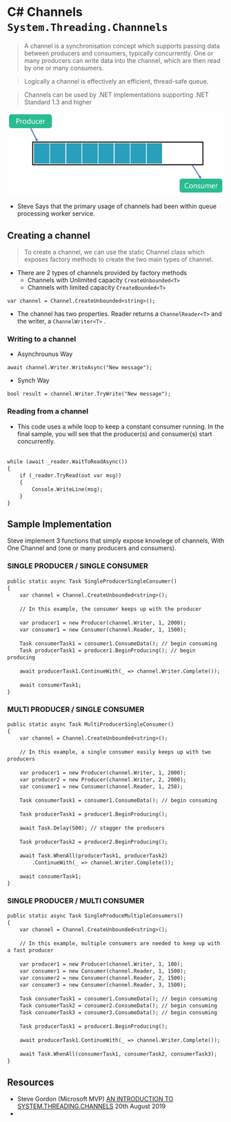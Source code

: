 # C# Channels `System.Threading.Channnels`


> A channel is a synchronisation concept which supports passing data between producers and consumers, typically concurrently. One or many producers can write data into the channel, which are then read by one or many consumers.


> Logically a channel is effectively an efficient, thread-safe queue.

> Channels can be used by .NET implementations supporting .NET Standard 1.3 and higher

![](./Pics/Channels-Diagram.png)

- Steve Says that the primary usage of channels had been within queue processing worker service.


## Creating a channel


> To create a channel, we can use the static Channel class which exposes factory methods to create the two main types of channel.

- There are 2 types of channels provided by factory methods
  - Channels with Unlimited capacity `CreateUnbounded<T>`
  - Channels with limited capacity `CreateBounded<T>`

```
var channel = Channel.CreateUnbounded<string>();
```

- The channel has two properties. Reader returns a `ChannelReader<T>` and the writer, a `ChannelWriter<T>` .



### Writing to a channel

- Asynchrounus Way
```
await channel.Writer.WriteAsync("New message");
```
- Synch Way

```
bool result = channel.Writer.TryWrite("New message");
```

### Reading from a channel

- This code uses a while loop to keep a constant consumer running. In the final sample, you will see that the producer(s) and consumer(s) start concurrently.


```

while (await _reader.WaitToReadAsync())
{
    if (_reader.TryRead(out var msg))
    {                    
        Console.WriteLine(msg);
    }
}
```
  
## Sample Implementation 
Steve implement 3 functions that simply expose knowlege of channels, With One Channel and (one or many producers and consumers).


### SINGLE PRODUCER / SINGLE CONSUMER

```
public static async Task SingleProducerSingleConsumer()
{
    var channel = Channel.CreateUnbounded<string>();

    // In this example, the consumer keeps up with the producer

    var producer1 = new Producer(channel.Writer, 1, 2000);
    var consumer1 = new Consumer(channel.Reader, 1, 1500);

    Task consumerTask1 = consumer1.ConsumeData(); // begin consuming
    Task producerTask1 = producer1.BeginProducing(); // begin producing

    await producerTask1.ContinueWith(_ => channel.Writer.Complete());

    await consumerTask1;
}

```
### MULTI PRODUCER / SINGLE CONSUMER

```
public static async Task MultiProducerSingleConsumer()
{
    var channel = Channel.CreateUnbounded<string>();

    // In this example, a single consumer easily keeps up with two producers

    var producer1 = new Producer(channel.Writer, 1, 2000);
    var producer2 = new Producer(channel.Writer, 2, 2000);
    var consumer1 = new Consumer(channel.Reader, 1, 250);

    Task consumerTask1 = consumer1.ConsumeData(); // begin consuming

    Task producerTask1 = producer1.BeginProducing();

    await Task.Delay(500); // stagger the producers

    Task producerTask2 = producer2.BeginProducing();

    await Task.WhenAll(producerTask1, producerTask2)
        .ContinueWith(_ => channel.Writer.Complete());

    await consumerTask1;
}
```

### SINGLE PRODUCER / MULTI CONSUMER

```
public static async Task SingleProduceMultipleConsumers()
{
    var channel = Channel.CreateUnbounded<string>();

    // In this example, multiple consumers are needed to keep up with a fast producer

    var producer1 = new Producer(channel.Writer, 1, 100);
    var consumer1 = new Consumer(channel.Reader, 1, 1500);
    var consumer2 = new Consumer(channel.Reader, 2, 1500);
    var consumer3 = new Consumer(channel.Reader, 3, 1500);

    Task consumerTask1 = consumer1.ConsumeData(); // begin consuming
    Task consumerTask2 = consumer2.ConsumeData(); // begin consuming
    Task consumerTask3 = consumer3.ConsumeData(); // begin consuming

    Task producerTask1 = producer1.BeginProducing();

    await producerTask1.ContinueWith(_ => channel.Writer.Complete());

    await Task.WhenAll(consumerTask1, consumerTask2, consumerTask3);
}
```

## Resources
- Steve Gordon (Microsoft MVP)  [AN INTRODUCTION TO SYSTEM.THREADING.CHANNELS](https://www.stevejgordon.co.uk/an-introduction-to-system-threading-channels) 20th August 2019
- 

